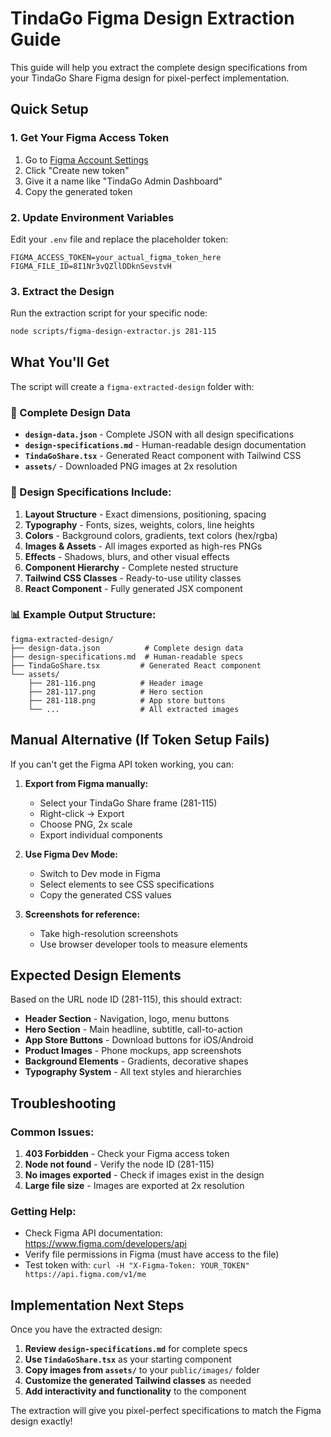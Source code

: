 # TindaGo Figma Design Extraction Guide

This guide will help you extract the complete design specifications from your TindaGo Share Figma design for pixel-perfect implementation.

## Quick Setup

### 1. Get Your Figma Access Token

1. Go to [Figma Account Settings](https://www.figma.com/developers/api#access-tokens)
2. Click "Create new token"
3. Give it a name like "TindaGo Admin Dashboard"
4. Copy the generated token

### 2. Update Environment Variables

Edit your `.env` file and replace the placeholder token:

```env
FIGMA_ACCESS_TOKEN=your_actual_figma_token_here
FIGMA_FILE_ID=8I1Nr3vQZllDDknSevstvH
```

### 3. Extract the Design

Run the extraction script for your specific node:

```bash
node scripts/figma-design-extractor.js 281-115
```

## What You'll Get

The script will create a `figma-extracted-design` folder with:

### 📁 Complete Design Data
- **`design-data.json`** - Complete JSON with all design specifications
- **`design-specifications.md`** - Human-readable design documentation
- **`TindaGoShare.tsx`** - Generated React component with Tailwind CSS
- **`assets/`** - Downloaded PNG images at 2x resolution

### 🎨 Design Specifications Include:
1. **Layout Structure** - Exact dimensions, positioning, spacing
2. **Typography** - Fonts, sizes, weights, colors, line heights
3. **Colors** - Background colors, gradients, text colors (hex/rgba)
4. **Images & Assets** - All images exported as high-res PNGs
5. **Effects** - Shadows, blurs, and other visual effects
6. **Component Hierarchy** - Complete nested structure
7. **Tailwind CSS Classes** - Ready-to-use utility classes
8. **React Component** - Fully generated JSX component

### 📊 Example Output Structure:
```
figma-extracted-design/
├── design-data.json          # Complete design data
├── design-specifications.md  # Human-readable specs
├── TindaGoShare.tsx         # Generated React component
└── assets/
    ├── 281-116.png          # Header image
    ├── 281-117.png          # Hero section
    ├── 281-118.png          # App store buttons
    └── ...                  # All extracted images
```

## Manual Alternative (If Token Setup Fails)

If you can't get the Figma API token working, you can:

1. **Export from Figma manually:**
   - Select your TindaGo Share frame (281-115)
   - Right-click → Export
   - Choose PNG, 2x scale
   - Export individual components

2. **Use Figma Dev Mode:**
   - Switch to Dev mode in Figma
   - Select elements to see CSS specifications
   - Copy the generated CSS values

3. **Screenshots for reference:**
   - Take high-resolution screenshots
   - Use browser developer tools to measure elements

## Expected Design Elements

Based on the URL node ID (281-115), this should extract:

- **Header Section** - Navigation, logo, menu buttons
- **Hero Section** - Main headline, subtitle, call-to-action
- **App Store Buttons** - Download buttons for iOS/Android
- **Product Images** - Phone mockups, app screenshots
- **Background Elements** - Gradients, decorative shapes
- **Typography System** - All text styles and hierarchies

## Troubleshooting

### Common Issues:
1. **403 Forbidden** - Check your Figma access token
2. **Node not found** - Verify the node ID (281-115)
3. **No images exported** - Check if images exist in the design
4. **Large file size** - Images are exported at 2x resolution

### Getting Help:
- Check Figma API documentation: https://www.figma.com/developers/api
- Verify file permissions in Figma (must have access to the file)
- Test token with: `curl -H "X-Figma-Token: YOUR_TOKEN" https://api.figma.com/v1/me`

## Implementation Next Steps

Once you have the extracted design:

1. **Review `design-specifications.md`** for complete specs
2. **Use `TindaGoShare.tsx`** as your starting component
3. **Copy images from `assets/`** to your `public/images/` folder
4. **Customize the generated Tailwind classes** as needed
5. **Add interactivity and functionality** to the component

The extraction will give you pixel-perfect specifications to match the Figma design exactly!